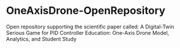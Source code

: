 # OneAxisDrone-OpenRepository
Open repository supporting the scientific paper called: A Digital-Twin Serious Game for PID Controller Education: One-Axis Drone Model, Analytics, and Student Study
